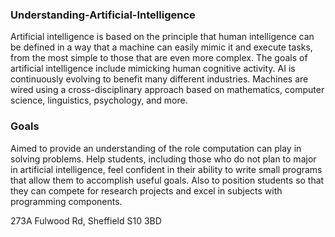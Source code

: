 ### Understanding-Artificial-Intelligence

Artificial intelligence is based on the principle that human intelligence can be defined in a way that a machine can easily mimic it and execute tasks, from the most simple to those that are even more complex.
The goals of artificial intelligence include mimicking human cognitive activity.
AI is continuously evolving to benefit many different industries. Machines are wired using a cross-disciplinary approach based on mathematics, computer science, linguistics, psychology, and more.

### Goals

Aimed to provide an understanding of the role computation can play in solving problems. Help students, including those who do not plan to major in artificial intelligence, feel confident in their ability to write small programs that allow them to accomplish useful goals. Also to position students so that they can compete for research projects and excel in subjects with programming components.



273A Fulwood Rd, Sheffield S10 3BD